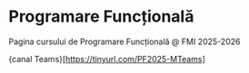 # Programare Funcțională
Pagina cursului de Programare Funcțională @ FMI 2025-2026

{canal Teams}[https://tinyurl.com/PF2025-MTeams]

